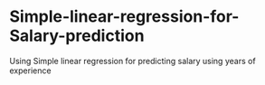 # Simple-linear-regression-for-Salary-prediction
Using Simple linear regression for predicting salary using years of experience

